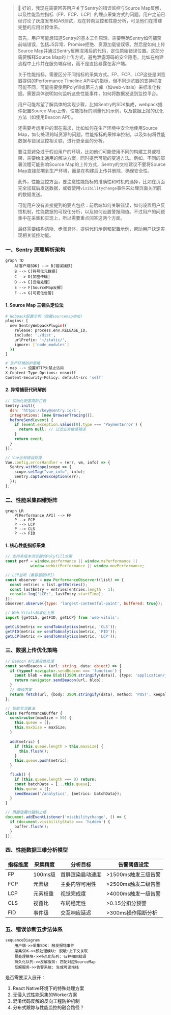 > 💭 好的，我现在需要回答用户关于Sentry的错误监控与Source Map反解，以及性能监控指标（FP、FCP、LCP）的埋点采集方式的问题。用户之前已经讨论了灰度发布和AB测试，现在转向监控和性能分析，可见他们在搭建完整的应用监控体系。
>
> 首先，用户可能想知道Sentry的基本工作原理。需要明确Sentry如何捕获前端错误，包括JS异常、Promise拒绝、资源加载错误等。然后是如何上传Source Map并通过Sentry反解混淆后的代码，定位原始错误位置。这部分需要解释Source Map的上传方式，避免泄露源码的安全隐患，比如在构建流程中上传并在服务端存储，而不是直接暴露在客户端。
>
> 关于性能指标，需要区分不同指标的采集方式。FP、FCP、LCP这些是浏览器提供的Performance Timeline API中的指标，但不同浏览器的支持程度可能不同，可能需要使用Polyfill或第三方库（如web-vitals）来标准化数据。需要具体说明如何监听这些性能事件，如何将数据发送到监控平台。
>
> 用户可能希望了解具体的实现步骤，比如Sentry的SDK集成，webpack插件配置Source Map上传，性能指标的测量代码示例，以及数据上报的优化方法（如使用Beacon API）。
>
> 还需要考虑用户的潜在需求，比如如何在生产环境中安全地使用Source Map，如何处理跨域资源的问题，性能指标的采样率控制，以及如何将性能数据与错误监控相关联，进行更全面的分析。
>
> 要注意避免过于假设用户的环境，比如他们可能使用不同的构建工具或框架，需要给出通用的解决方案，同时提示可能的变通方法。例如，不同的部署流程可能影响Source Map的上传方式，Sentry的文档建议不要将Source Map直接部署到生产环境，而是在构建后上传并删除，确保安全性。
>
> 此外，性能监控方面，要注意性能指标的准确性和时机的选择，比如在页面完全加载后发送数据，或者使用`visibilitychange`事件来处理页面关闭前的数据发送。
>
> 可能用户没有直接提到的要点包括：前后端如何关联错误，如何设置用户反馈机制，性能数据的可视化分析，以及如何设置警报阈值。不过用户的问题集中在采集和实现上，所以需要重点回答这两个方面。
>
> 最终需要结构清晰、步骤具体，提供代码示例和配置示例，帮助用户快速实现相关监控功能。
>
> 



### 一、Sentry 原理解析架构

```mermaid
graph TD
    A[客户端SDK] --> B[错误捕获]
    B --> C[符号化元数据]
    C --> D[加密传输]
    D --> E[云端处理]
    E --> F[SourceMap反解]
    F --> G[可视化告警]
```

#### 1. Source Map 三镜头定位法
```bash
# Webpack配置示例（隐藏sourcemap地址）
plugins: [
  new SentryWebpackPlugin({
    release: process.env.RELEASE_ID,
    include: './dist',
    urlPrefix: '~/static/',
    ignore: ['node_modules']
  })
]

# 生产环境防护策略
*.map --> 设置HTTP头禁止访问
X-Content-Type-Options: nosniff
Content-Security-Policy: default-src 'self'
```

#### 2. 异常捕获代码解剖
```javascript
// 初始化配置高阶拦截
Sentry.init({
  dsn: 'https://key@sentry.io/1',
  integrations: [new BrowserTracing()],
  beforeSend(event) {
    if (event.exception.values[0].type === 'PaymentError') {
      return null; // 过滤业务敏感错误
    }
    return event;
  }
});

// Vue全局错误处理
Vue.config.errorHandler = (err, vm, info) => {
  Sentry.withScope(scope => {
    scope.setTag("vue_info", info);
    Sentry.captureException(err);
  });
};
```

### 二、性能采集四维矩阵

```mermaid
graph LR
    P[Performance API] --> FP
    P --> FCP
    P --> LCP
    P --> CLS
    P --> FID
```

#### 1. 核心性能指标采集
```javascript
// 支持多版本浏览器的Polyfill方案
const perf = window.performance || window.msPerformance || 
           window.webkitPerformance || window.mozPerformance;

// LCP监听（兼容最新API）
const observer = new PerformanceObserver((list) => {
  const entries = list.getEntries();
  const lastEntry = entries[entries.length - 1];
  console.log('LCP:', lastEntry.startTime);
});
observer.observe({type: 'largest-contentful-paint', buffered: true});

// Web Vitals标准化上报
import {getCLS, getFID, getLCP} from 'web-vitals';

getCLS(metric => sendToAnalytics(metric, 'CLS'));
getFID(metric => sendToAnalytics(metric, 'FID'));
getLCP(metric => sendToAnalytics(metric, 'LCP'));
```

### 三、数据上传优化策略

```typescript
// Beacon API兼容性处理
const sendBeacon = (url: string, data: object) => {
  if (typeof navigator.sendBeacon === 'function') {
    const blob = new Blob([JSON.stringify(data)], {type: 'application/json'});
    return navigator.sendBeacon(url, blob);
  }
  // 降级方案
  return fetch(url, {body: JSON.stringify(data), method: 'POST', keepalive: true});
};

// 智能节流算法
class PerformanceBuffer {
  constructor(maxSize = 50) {
    this.queue = [];
    this.maxSize = maxSize;
  }
  
  add(metric) {
    if (this.queue.length > this.maxSize) {
      this.flush();
    }
    this.queue.push(metric);
  }

  flush() {
    if (this.queue.length === 0) return;
    const batchData = [...this.queue];
    this.queue = [];
    sendBeacon('/analytics', {metrics: batchData});
  }
}

// 页面隐藏时强制上报
document.addEventListener('visibilitychange', () => {
  if (document.visibilityState === 'hidden') {
    buffer.flush();
  }
});
```

### 四、性能数据三维分析模型

| 指标维度 | 采集精度 | 分析目标              | 告警阈值设定       |
|----------|----------|-----------------------|--------------------|
| FP       | 100ms级  | 首屏渲染启动速度       | >1500ms触发三级告警|
| FCP      | 元素级   | 主要内容可用性         | >2500ms触发二级告警|
| LCP      | 元素权重 | 视觉完成度             | >4000ms触发一级告警|
| CLS      | 视窗比   | 布局稳定性             | >0.15分扣分预警    |
| FID      | 事件级   | 交互响应延迟           | >300ms操作阻断分析 |

### 五、错误诊断五步法体系

```mermaid
sequenceDiagram
    用户端->>采集SDK: 触发报错事件
    采集SDK->>预处理模块: 脱敏+上下文关联
    预处理模块->>持久化队列: 归并相同错误
    持久化队列->>反解服务: 匹配对应SourceMap
    反解服务->>告警系统: 生成可读堆栈
```

是否需要深入展开：
1. React Native环境下的特殊处理方案
2. 无侵入式性能采集的Worker方案
3. 混淆代码反解的反向工程防护机制
4. 分布式跟踪与性能监控的融合路径？
